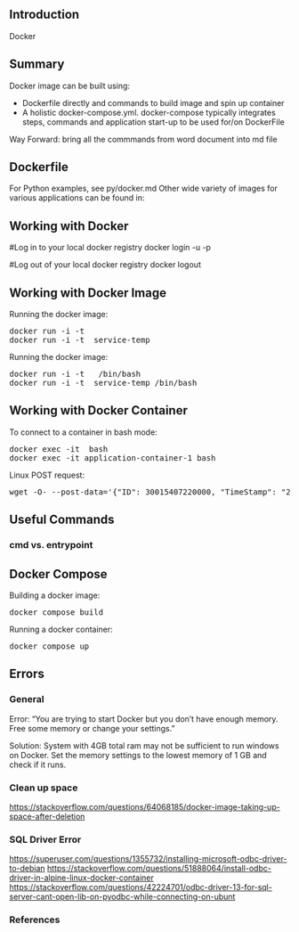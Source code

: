 ## Introduction

Docker


## Summary

Docker image can be built using:
- Dockerfile directly and commands to build image and spin up container
- A holistic docker-compose.yml. docker-compose typically integrates steps, commands and application start-up to be used for/on DockerFile

Way Forward:
bring all the commmands from word document into md file

## Dockerfile

For Python examples, see py/docker.md
Other wide variety of images for various applications can be found in:



## Working with Docker

#Log in to your local docker registry
docker login -u <username> -p <password>
 
#Log out of your local docker registry
docker logout


## Working with Docker Image

Running the docker image:
<pre>
docker run -i -t  <image-name>
docker run -i -t  service-temp
</pre>

Running the docker image:
<pre>
docker run -i -t  <image-name> /bin/bash
docker run -i -t  service-temp /bin/bash
</pre>

## Working with Docker Container

To connect to a container in bash mode:
<pre>
docker exec -it <container-name> bash
docker exec -it application-container-1 bash
</pre>

Linux POST request:
<pre>
wget -O- --post-data='{"ID": 30015407220000, "TimeStamp": "2021-03-30 03:47:27.000", "json": true}' --header='Content-Type:application/json' 'http://localhost:5005/api/analysis_using_json'
</pre>

## Useful Commands

### cmd vs. entrypoint


## Docker Compose

Building a docker image:
<pre>
docker compose build
</pre>

Running a docker container:
<pre>
docker compose up
</pre>


## Errors

### General

Error: “You are trying to start Docker but you don’t have enough memory. Free some memory or change your settings.” 

Solution: System with 4GB total ram may not be sufficient to run windows on Docker. Set the memory settings to the lowest memory of 1 GB and check if it runs.

### Clean up space

https://stackoverflow.com/questions/64068185/docker-image-taking-up-space-after-deletion

### SQL Driver Error

https://superuser.com/questions/1355732/installing-microsoft-odbc-driver-to-debian
https://stackoverflow.com/questions/51888064/install-odbc-driver-in-alpine-linux-docker-container
https://stackoverflow.com/questions/42224701/odbc-driver-13-for-sql-server-cant-open-lib-on-pyodbc-while-connecting-on-ubunt

### References


